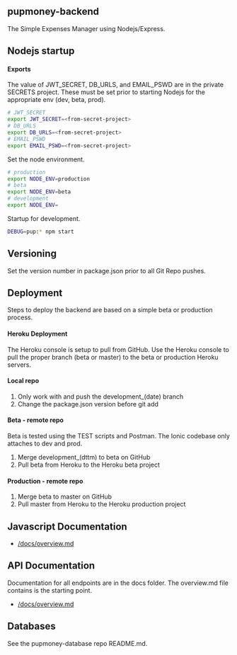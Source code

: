 ## pupmoney-backend
The Simple Expenses Manager using Nodejs/Express.


## Nodejs startup


#### Exports
The value of JWT_SECRET, DB_URLS, and EMAIL_PSWD are in the private SECRETS project. 
These must be set prior to starting Nodejs for the appropriate env (dev, beta, prod).

```BASH
# JWT_SECRET
export JWT_SECRET=<from-secret-project>
# DB_URLS
export DB_URLS=<from-secret-project>
# EMAIL_PSWD
export EMAIL_PSWD=<from-secret-project>
```


Set the node environment.
```BASH
# production
export NODE_ENV=production
# beta
export NODE_ENV=beta
# development
export NODE_ENV=
```

Startup for development.
```bash
DEBUG=pup:* npm start
```


## Versioning
Set the version number in package.json prior to all Git Repo pushes.



## Deployment 
Steps to deploy the backend are based on a simple beta or production process.


#### Heroku Deployment
The Heroku console is setup to pull from GitHub. Use the Heroku console to pull the proper 
branch (beta or master) to the beta or production Heroku servers.

#### Local repo
1. Only work with and push the development_(date) branch
2. Change the package.json version before git add

#### Beta - remote repo
Beta is tested using the TEST scripts and Postman. The Ionic codebase only attaches to dev and prod.
1. Merge development_(dttm) to beta on GitHub
2. Pull beta from Heroku to the Heroku beta project

#### Production - remote repo
1. Merge beta to master on GitHub
2. Pull master from Heroku to the Heroku production project

## Javascript Documentation
- [/docs/overview.md](./docs/_jsdoc/index.html)

## API Documentation
Documentation for all endpoints are in the docs folder. The overview.md file contains is the starting point. 
- [/docs/overview.md](./docs/overview.md)


## Databases
See the pupmoney-database repo README.md.

